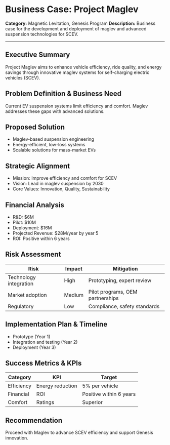 # Business Case: Project Maglev

**Category:** Magnetic Levitation, Genesis Program
**Description:** Business case for the development and deployment of maglev and advanced suspension technologies for SCEV.

---

## Executive Summary
Project Maglev aims to enhance vehicle efficiency, ride quality, and energy savings through innovative maglev systems for self-charging electric vehicles (SCEV).

## Problem Definition & Business Need
Current EV suspension systems limit efficiency and comfort. Maglev addresses these gaps with advanced solutions.

## Proposed Solution
- Maglev-based suspension engineering
- Energy-efficient, low-loss systems
- Scalable solutions for mass-market EVs

## Strategic Alignment
- Mission: Improve efficiency and comfort for SCEV
- Vision: Lead in maglev suspension by 2030
- Core Values: Innovation, Quality, Sustainability

## Financial Analysis
- R&D: $6M
- Pilot: $10M
- Deployment: $16M
- Projected Revenue: $28M/year by year 5
- ROI: Positive within 6 years

## Risk Assessment
| Risk | Impact | Mitigation |
|---|---|---|
| Technology integration | High | Prototyping, expert review |
| Market adoption | Medium | Pilot programs, OEM partnerships |
| Regulatory | Low | Compliance, safety standards |

## Implementation Plan & Timeline
- Prototype (Year 1)
- Integration and testing (Year 2)
- Deployment (Year 3)

## Success Metrics & KPIs
| Category | KPI | Target |
|---|---|---|
| Efficiency | Energy reduction | 5% per vehicle |
| Financial | ROI | Positive within 6 years |
| Comfort | Ratings | Superior |

## Recommendation
Proceed with Maglev to advance SCEV efficiency and support Genesis innovation.
